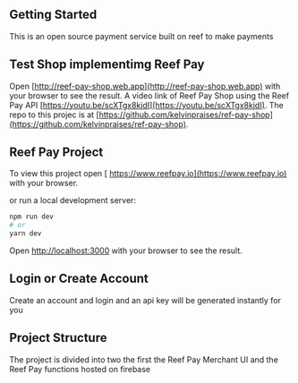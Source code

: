## Getting Started

This is an open source payment service built on reef to make payments

## Test Shop implementimg Reef Pay

Open [http://reef-pay-shop.web.app](http://reef-pay-shop.web.app) with your browser to see the result.
A video link of Reef Pay Shop using the Reef Pay API [https://youtu.be/scXTgx8kjdI](https://youtu.be/scXTgx8kjdI).
The repo to this projec is at [https://github.com/kelvinpraises/ref-pay-shop](https://github.com/kelvinpraises/ref-pay-shop).

## Reef Pay Project

To view this project open [ https://www.reefpay.io](https://www.reefpay.io) with your browser.

or run a local development server:

```bash
npm run dev
# or
yarn dev
```

Open [http://localhost:3000](http://localhost:3000) with your browser to see the result.

## Login or Create Account

Create an account and login and an api key will be generated instantly for you

## Project Structure

The project is divided into two the first the Reef Pay Merchant UI and the Reef Pay functions hosted on firebase
